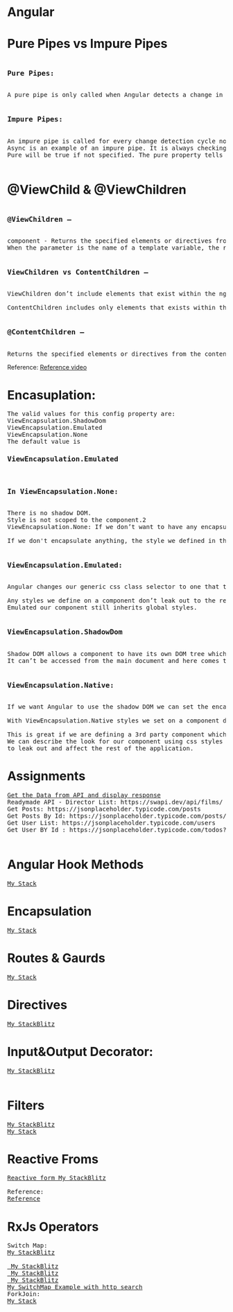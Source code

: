 # Angular

# Pure Pipes vs Impure Pipes
<pre>
<h3>Pure Pipes:</h3>
A pure pipe is only called when Angular detects a change in the value or the parameters passed to a pipe.

<h3>Impure Pipes:</h3>
An impure pipe is called for every change detection cycle no matter whether the value or parameter(s) changes.
Async is an example of an impure pipe. It is always checking for new input data. 
Pure will be true if not specified. The pure property tells Angular whether or not the value should be recomputed when its input changes.

</pre>
# @ViewChild & @ViewChildren
<pre>
<h3>@ViewChildren —</h3>
component - Returns the specified elements or directives from the view DOM as QueryList
When the parameter is the name of a template variable, the return value will be a reference to the native element.

<h3>ViewChildren vs ContentChildren —</h3>
ViewChildren don’t include elements that exist within the ng-content tag.

ContentChildren includes only elements that exists within the ng-content tag.

<h3>@ContentChildren —</h3>
Returns the specified elements or directives from the content DOM as QueryList
</pre>
Reference: <a href="https://www.youtube.com/watch?v=NJFIEp2RDBM">Reference video</a>
# Encasuplation:
<pre>
The valid values for this config property are:
ViewEncapsulation.ShadowDom
ViewEncapsulation.Emulated
ViewEncapsulation.None
The default value is <h3>ViewEncapsulation.Emulated</h3>
<h3>In ViewEncapsulation.None:</h3>
There is no shadow DOM.
Style is not scoped to the component.2
ViewEncapsulation.None: If we don’t want to have any encapsulation at all, we can use ViewEncapsulation.None.

If we don't encapsulate anything, the style we defined in the component will leak out and started affecting the other components.

<h3>ViewEncapsulation.Emulated:</h3>
Angular changes our generic css class selector to one that target just a single component type by using automatically generated attributes.

Any styles we define on a component don’t leak out to the rest of the application but with ViewEncapsulation.
Emulated our component still inherits global styles.

<h3>ViewEncapsulation.ShadowDom</h3>
Shadow DOM allows a component to have its own DOM tree which is connected to the element but separated from the children.
It can’t be accessed from the main document and here comes the great advantage. The Component can have its own local style rules.

<h3>ViewEncapsulation.Native:</h3>
If we want Angular to use the shadow DOM we can set the encapsulation parameter to use ViewEncapsulation.Native

With ViewEncapsulation.Native styles we set on a component do not leak outside of the components scope.

This is great if we are defining a 3rd party component which we want people to use in isolation. 
We can describe the look for our component using css styles without any fear that our styles are going
to leak out and affect the rest of the application.
</pre>
# Assignments
<pre>
<a target="_blank" href="https://stackblitz.com/edit/angular-ivy-g6j5pq?file=src%2Fapp%2Fparent.component.ts,src%2Fapp%2Fapp.module.ts,src%2Fapp%2Fparent.component.html,src%2Fapp%2Fapp.component.html,src%2Fapp%2Fchild.component.ts,src%2Fapp%2Fchild.component.html">Get the Data from API and display response</a>
Readymade API - Director List: https://swapi.dev/api/films/
Get Posts: https://jsonplaceholder.typicode.com/posts
Get Posts By Id: https://jsonplaceholder.typicode.com/posts/${postId}
Get User List: https://jsonplaceholder.typicode.com/users
Get User BY Id : https://jsonplaceholder.typicode.com/todos?userId=${post.userId}
  
</pre>
# Angular Hook Methods
<pre>
<a target="_blank" href='https://stackblitz.com/edit/angular-empty-project-t5pppk?file=app%2Fapp.component.html,app%2Fapp.module.ts,app%2Fparent%2Fparent.component.html,app%2Fparent%2Fparent.component.ts,app%2Fchild%2Fchild.component.ts,app%2Fchild%2Fchild.component.html,app%2Fchild%2Fchild.component.css'>My Stack</a>
</pre>
# Encapsulation
<pre>
<a target="_blank" href='https://stackblitz.com/edit/angular-empty-project-omq2fh?file=app%2Fapp.component.html,app%2Fapp.module.ts,app%2Fbottom%2Fbottom.component.html,app%2Fbottom%2Fbottom.component.ts,app%2Ffilter.pipe.ts,app%2Fresult.pipe.ts,app%2Ftop%2Ftop.component.html,app%2Ftop%2Ftop.component.ts,app%2Fbottom%2Fbottom.component.css,app%2Ftop%2Ftop.component.css,styles.css'>My Stack</a>
</pre>
# Routes & Gaurds
<pre>
<a target="_blank" href='https://stackblitz.com/edit/angular-empty-project-p8212j?file=app%2Fapp.module.ts,app%2Fapp.component.html,app%2Fapp.component.ts,app%2Fapp.component.css,app%2Fpagenotfound%2Fpagenotfound.component.html,app%2Fauth.guard.ts,app%2Fproducts%2Fproducts.component.ts'>My Stack</a>
</pre>
# Directives
<pre>
<a target='_blank' href='https://stackblitz.com/edit/angular-hello-world?file=app%2Fhighlight.directive.ts,app%2Fapp.module.ts,app%2Fapp.component.html,app%2Fapp.component.ts'>My StackBlitz</a>
</pre>
# Input&Output Decorator:
<pre>
<a target='_blank' href='https://stackblitz.com/edit/angular-input-output-parent-child-components-example?file=src%2Fapp%2Fchild%2Fchild.component.ts'>My StackBlitz</a>

</pre>
# Filters
<pre>
<a target='_blank' href='https://stackblitz.com/edit/angular-empty-project-fv3fxk?file=app%2Fapp.component.html,app%2Fapp.component.ts,app%2Fapp.module.ts,app%2Ffilter-fruits.pipe.ts,app%2Fmaster.service.ts'>My StackBlitz</a>
<a target='_blank' href='https://stackblitz.com/edit/angular-ivy-yumqp5?file=src%2Fapp%2Fapp.component.ts,src%2Fapp%2Fapp.component.html,src%2Fapp%2Fapp.module.ts,src%2Fapp%2Ffilter.pipe.ts,src%2Fapp%2Fjson.service.ts'>My Stack</a>
</pre>
# Reactive Froms
<pre>
<a target='_blank' href='https://stackblitz.com/edit/angular-hello-world-cpzlgd?file=app%2Fapp.component.html,app%2Fapp.module.ts,app%2Fapp.component.ts'>Reactive form My StackBlitz</a>

Reference:
<a target='_blank' href='https://jasonwatmore.com/post/2022/12/23/angular-14-dynamic-reactive-forms-example#:~:text=Dynamic%20Reactive%20Forms%20Component&text=The%20dynamic%20form%20FormGroup%20contains,directive%20formControlName%3D%22numberOfTickets%22%20.'>Reference</a>
</pre>
# RxJs Operators
<pre>
Switch Map:
<a target='_blank' href='https://stackblitz.com/edit/angular-rxjs-switchmap-merge-results-multiple-http-requests?file=src%2Fapp%2Fapp.component.ts
'>My StackBlitz</a> 
<a href="https://stackblitz.com/edit/switchmap?file=app%2Fapp.component.ts"></a>
<a target='_blank' href='https://stackblitz.com/edit/angular-ivy-yumqp5?file=src%2Fapp%2Fapp.component.ts,src%2Fapp%2Fapp.component.html'> My StackBlitz</a>  
<a target='_blank' href='https://stackblitz.com/edit/my-rxjs-switchmap?file=src%2Fapp%2Fapp.component.ts,src%2Fapp%2Fapp.module.ts'> My StackBlitz</a> 
<a target='_blank' href='https://stackblitz.com/edit/angular-rxjs-switchmap-merge-results-multiple-htt-bfrmd4?file=src%2Fapp%2Fapp.component.ts
'> My StackBlitz</a>  
<a target='_blank' href='https://stackblitz.com/edit/angular-switchmap-rxjs?file=src%2Fapp%2Fapp.component.ts,src%2Fapp%2Fsearch.service.ts'>My SwitchMap Example with http search</a> 
ForkJoin:
<a target='_blank' href='https://stackblitz.com/edit/rxjs-concat-forkjoin-ax4tvk?file=index.ts'>My Stack</a>
</pre>
